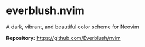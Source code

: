 # everblush.nvim

A dark, vibrant, and beautiful color scheme for Neovim

**Repository:** <https://github.com/Everblush/nvim>
